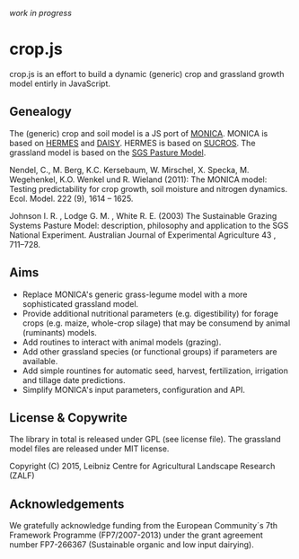 _work in progress_

crop.js
=======

crop.js is an effort to build a dynamic (generic) crop and grassland growth model entirly in JavaScript.

## Genealogy
The (generic) crop and soil model is a JS port of [MONICA](http://monica.agrosystem-models.com/). MONICA is based on [HERMES](http://www.zalf.de/en/forschung/institute/lsa/forschung/oekomod/hermes/Pages/default.aspx) and [DAISY](https://code.google.com/p/daisy-model/). HERMES is based on [SUCROS](http://models.pps.wur.nl/node/3). The grassland model is based on the [SGS Pasture Model](http://imj.com.au/sgs/).

Nendel, C., M. Berg, K.C. Kersebaum, W. Mirschel, X. Specka, M. Wegehenkel, K.O. Wenkel und R. Wieland (2011): The MONICA model: Testing predictability for crop growth, soil moisture and nitrogen dynamics. Ecol. Model. 222 (9), 1614 – 1625.

Johnson I. R. , Lodge G. M. , White R. E. (2003) The Sustainable Grazing Systems Pasture Model: description, philosophy and application to the SGS National Experiment. Australian Journal of Experimental Agriculture 43 , 711–728. 

## Aims
- Replace MONICA's generic grass-legume model with a more sophisticated grassland model.
- Provide additional nutritional parameters (e.g. digestibility) for forage crops (e.g. maize, whole-crop silage) that may be consumend by animal (ruminants) models.
- Add routines to interact with animal models (grazing).
- Add other grassland species (or functional groups) if parameters are available.
- Add simple rountines for automatic seed, harvest, fertilization, irrigation and tillage date predictions.
- Simplify MONICA's input parameters, configuration and API.

## License & Copywrite
The library in total is released under GPL (see license file). The grassland model files are released under MIT license.

Copyright (C) 2015, Leibniz Centre for Agricultural Landscape Research (ZALF)

## Acknowledgements

We gratefully acknowledge funding from the European Community´s 7th Framework Programme (FP7/2007-2013) under the grant 
agreement number FP7-266367 (Sustainable organic and low input dairying).
